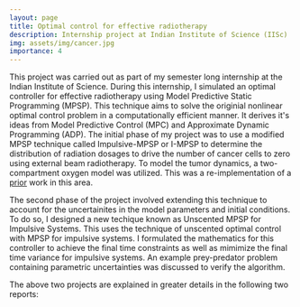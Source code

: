 ```yaml
---
layout: page
title: Optimal control for effective radiotherapy 
description: Internship project at Indian Institute of Science (IISc)
img: assets/img/cancer.jpg
importance: 4
---
```


This project was carried out as part of my semester long internship at the Indian Institute of Science. 
During this internship, I simulated an optimal controller for effective radiotherapy using Model Predictive Static Programming (MPSP). This technique aims to solve 
the originial nonlinear optimal control problem in a computationally efficient manner. It derives it's ideas from Model Predictive Control (MPC) and Approximate Dynamic Programming (ADP).
The initial phase of my project was to use a modified MPSP technique called Impulsive-MPSP or I-MPSP to determine the distribution of radiation dosages to drive the number of cancer cells to zero using external beam radiotherapy. To model 
the tumor dynamics, a two-compartment oxygen model was utilized. This was a re-implementation of a [prior](https://www.sciencedirect.com/science/article/pii/S147466701643497X) work in this area. 

The second phase of the project involved extending this technique to account for the uncertainites in the model parameters and initial conditions. To do so, I designed a new techique known as Unscented MPSP for Impulsive Systems. 
This uses the technique of unscented optimal control with MPSP for impulsive systems. I formulated the mathematics for this controller to achieve the final time constraints as well as mimimize the final time variance for impulsive systems. An example prey-predator problem containing parametric uncertainties was discussed to verify
the algorithm. 

The above two projects are explained in greater details in the following two reports: 

<object data="/assets/pdf/Cancer-IMPSP.pdf" width="1000" height="1000" type='application/pdf'></object>

<object data="/assets/pdf/U-IMPSP.pdf" width="1000" height="1000" type='application/pdf'></object>

